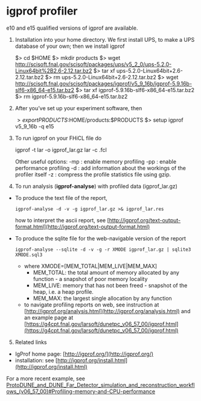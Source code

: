 igprof profiler
====================================

e10 and e15 qualified versions of igprof are available.

1. Installation into your home directory. We first install UPS, to make a UPS database of your own; then we install igprof

    $> cd $HOME
    $> mkdir products
    $> wget http://scisoft.fnal.gov/scisoft/packages/ups/v5_2_0/ups-5.2.0-Linux64bit%2B2.6-2.12.tar.bz2
    $> tar xf ups-5.2.0-Linux64bit+2.6-2.12.tar.bz2
    $> rm ups-5.2.0-Linux64bit+2.6-2.12.tar.bz2
    $> wget http://scisoft.fnal.gov/scisoft/packages/igprof/v5_9_16b/igprof-5.9.16b-slf6-x86_64-e15.tar.bz2
    $> tar xf igprof-5.9.16b-slf6-x86_64-e15.tar.bz2
    $> rm igprof-5.9.16b-slf6-x86_64-e15.tar.bz2

2. After you’ve set up your experiment software, then

    $> export PRODUCTS:$HOME/products:$PRODUCTS
    $> setup igprof v5_9_16b -q e15

3. To run igprof on your FHiCL file do

    igprof -t lar -o igprof_lar.gz lar -c <your file>.fcl

    Other useful options:   -mp : enable memory profiling   -pp : enable performance profiling   -d  : add information about the workings of the profiler itself   -z  : compress the profile statistics file using gzip.

4. To run analysis (****igprof-analyse****) with profiled data (igprof_lar.gz)

-   To produce the text file of the report,

        igprof-analyse -d -v -g igprof_lar.gz >& igprof_lar.res

    how to interpret the ascii report, see [http://igprof.org/text-output-format.html](http://igprof.org/text-output-format.html)

-   To produce the sqlite file for the web-navigable version of the report

        igprof-analyse --sqlite -d -v -g -r XMODE igprof_lar.gz | sqlite3 XMODE.sql3 

    -   where XMODE=[MEM_TOTAL|MEM_LIVE|MEM_MAX]
        -   MEM_TOTAL: the total amount of memory allocated by any function - a snapshot of poor memory locality
        -   MEM_LIVE: memory that has not been freed - snapshot of the heap, i.e. a heap profile.
        -   MEM_MAX: the largest single allocation by any function
    -   to navigate profiling reports on web, see instruction at [http://igprof.org/analysis.html](http://igprof.org/analysis.html)
        and an example page at [https://g4cpt.fnal.gov/larsoft/dunetpc_v06_57_00/igprof.html](https://g4cpt.fnal.gov/larsoft/dunetpc_v06_57_00/igprof.html)

5. Related links

-   IgProf home page: [http://igprof.org/](http://igprof.org/)
-   installation: see [http://igprof.org/install.html](http://igprof.org/install.html)

For a more recent example, see [ProtoDUNE_and_DUNE_Far_Detector_simulation_and_reconstruction_workflows_(v06_57_00)\#Profiling-memory-and-CPU-performance](ProtoDUNE_and_DUNE_Far_Detector_simulation_and_reconstruction_workflows_(v06_57_00)#Profiling-memory-and-CPU-performance)
